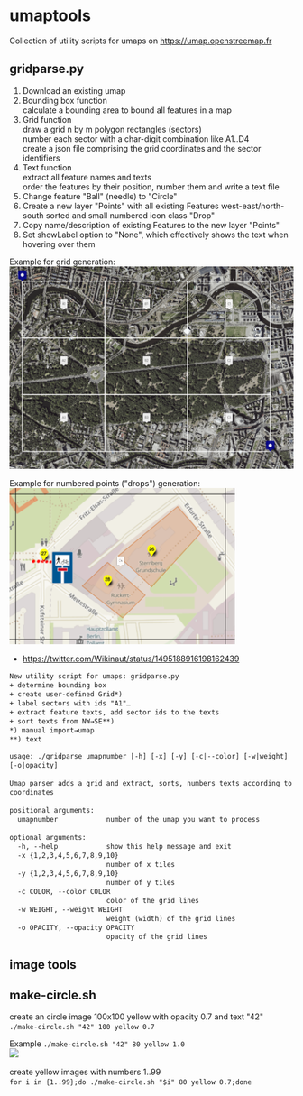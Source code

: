 # umaptools
Collection of utility scripts for umaps on https://umap.openstreemap.fr

## gridparse.py

1. Download an existing umap
2. Bounding box function   
   calculate a bounding area to bound all features in a map
2. Grid function   
   draw a grid n by m polygon rectangles (sectors)   
   number each sector with a char-digit combination like A1..D4   
   create a json file comprising the grid coordinates and the sector identifiers   
3. Text function   
   extract all feature names and texts   
   order the features by their position, number them and write a text file   
4. Change feature "Ball" (needle) to "Circle"
5. Create a new layer "Points" with all existing Features west-east/north-south sorted and small numbered icon class "Drop"
6. Copy name/description of existing Features to the new layer "Points"
7. Set showLabel option to "None", which effectively shows the text when hovering over them

Example for grid generation:  
<img src="https://raw.githubusercontent.com/Wikinaut/umaptools/main/documentation/testumap-with-3x3-grid.png" width=1200>

Example for numbered points ("drops") generation:  
<img src="https://raw.githubusercontent.com/Wikinaut/umaptools/main/documentation/testumap-with-numbered-drops.png" width=400>

* https://twitter.com/Wikinaut/status/1495188916198162439
```
New utility script for umaps: gridparse.py
+ determine bounding box
+ create user-defined Grid*)
+ label sectors with ids "A1"…
+ extract feature texts, add sector ids to the texts
+ sort texts from NW→SE**)
*) manual import→umap
**) text
```

```
usage: ./gridparse umapnumber [-h] [-x] [-y] [-c|--color] [-w|weight] [-o|opacity]

Umap parser adds a grid and extract, sorts, numbers texts according to coordinates

positional arguments:
  umapnumber            number of the umap you want to process

optional arguments:
  -h, --help            show this help message and exit
  -x {1,2,3,4,5,6,7,8,9,10}
                        number of x tiles
  -y {1,2,3,4,5,6,7,8,9,10}
                        number of y tiles
  -c COLOR, --color COLOR
                        color of the grid lines
  -w WEIGHT, --weight WEIGHT
                        weight (width) of the grid lines
  -o OPACITY, --opacity OPACITY
                        opacity of the grid lines
```

## image tools

## make-circle.sh
create an circle image 100x100 yellow with opacity 0.7 and text "42"  
```./make-circle.sh "42" 100 yellow 0.7```

Example ```./make-circle.sh "42" 80 yellow 1.0```  
<img src="https://raw.githubusercontent.com/Wikinaut/umaptools/main/img/80/circle-42.png" />

create yellow images with numbers 1..99  
```for i in {1..99};do ./make-circle.sh "$i" 80 yellow 0.7;done```

